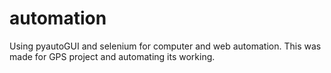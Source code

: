 # automation
Using pyautoGUI and selenium for computer and web automation. This was made for GPS project and automating its working.
